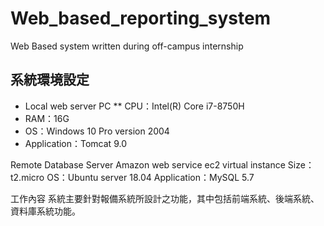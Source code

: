 # Web_based_reporting_system
 Web Based system written during off-campus internship

## 系統環境設定
* Local web server PC
** CPU：Intel(R) Core i7-8750H
* RAM：16G
* OS：Windows 10 Pro version 2004
* Application：Tomcat 9.0
		  
Remote Database Server
  Amazon web service ec2 virtual instance
  Size：t2.micro
  OS：Ubuntu server 18.04
  Application：MySQL 5.7

工作內容
 系統主要針對報備系統所設計之功能，其中包括前端系統、後端系統、資料庫系統功能。

